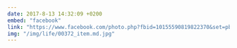 ```yaml
---
date: 2017-8-13 14:32:09 +0200
embed: "facebook"
link: "https://www.facebook.com/photo.php?fbid=10155590819822370&set=pb.836997369.-2207520000.1507208180.&type=3&theater"
img: "/img/life/00372_item.md.jpg"
---
```

